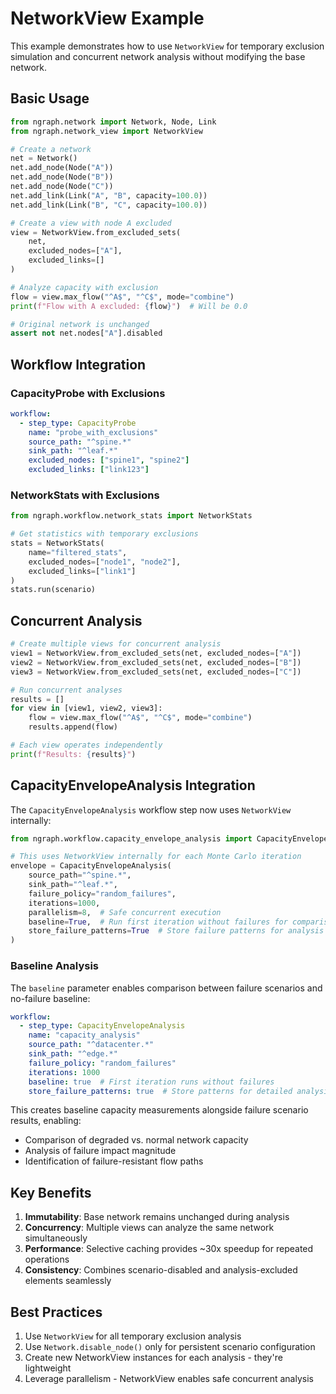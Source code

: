 # NetworkView Example

This example demonstrates how to use `NetworkView` for temporary exclusion simulation and concurrent network analysis without modifying the base network.

## Basic Usage

```python
from ngraph.network import Network, Node, Link
from ngraph.network_view import NetworkView

# Create a network
net = Network()
net.add_node(Node("A"))
net.add_node(Node("B"))
net.add_node(Node("C"))
net.add_link(Link("A", "B", capacity=100.0))
net.add_link(Link("B", "C", capacity=100.0))

# Create a view with node A excluded
view = NetworkView.from_excluded_sets(
    net,
    excluded_nodes=["A"],
    excluded_links=[]
)

# Analyze capacity with exclusion
flow = view.max_flow("^A$", "^C$", mode="combine")
print(f"Flow with A excluded: {flow}")  # Will be 0.0

# Original network is unchanged
assert not net.nodes["A"].disabled
```

## Workflow Integration

### CapacityProbe with Exclusions

```yaml
workflow:
  - step_type: CapacityProbe
    name: "probe_with_exclusions"
    source_path: "^spine.*"
    sink_path: "^leaf.*"
    excluded_nodes: ["spine1", "spine2"]
    excluded_links: ["link123"]
```

### NetworkStats with Exclusions

```python
from ngraph.workflow.network_stats import NetworkStats

# Get statistics with temporary exclusions
stats = NetworkStats(
    name="filtered_stats",
    excluded_nodes=["node1", "node2"],
    excluded_links=["link1"]
)
stats.run(scenario)
```

## Concurrent Analysis

```python
# Create multiple views for concurrent analysis
view1 = NetworkView.from_excluded_sets(net, excluded_nodes=["A"])
view2 = NetworkView.from_excluded_sets(net, excluded_nodes=["B"])
view3 = NetworkView.from_excluded_sets(net, excluded_nodes=["C"])

# Run concurrent analyses
results = []
for view in [view1, view2, view3]:
    flow = view.max_flow("^A$", "^C$", mode="combine")
    results.append(flow)

# Each view operates independently
print(f"Results: {results}")
```

## CapacityEnvelopeAnalysis Integration

The `CapacityEnvelopeAnalysis` workflow step now uses `NetworkView` internally:

```python
from ngraph.workflow.capacity_envelope_analysis import CapacityEnvelopeAnalysis

# This uses NetworkView internally for each Monte Carlo iteration
envelope = CapacityEnvelopeAnalysis(
    source_path="^spine.*",
    sink_path="^leaf.*",
    failure_policy="random_failures",
    iterations=1000,
    parallelism=8,  # Safe concurrent execution
    baseline=True,  # Run first iteration without failures for comparison
    store_failure_patterns=True  # Store failure patterns for analysis
)
```

### Baseline Analysis

The `baseline` parameter enables comparison between failure scenarios and no-failure baseline:

```yaml
workflow:
  - step_type: CapacityEnvelopeAnalysis
    name: "capacity_analysis"
    source_path: "^datacenter.*"
    sink_path: "^edge.*"
    failure_policy: "random_failures"
    iterations: 1000
    baseline: true  # First iteration runs without failures
    store_failure_patterns: true  # Store patterns for detailed analysis
```

This creates baseline capacity measurements alongside failure scenario results, enabling:
- Comparison of degraded vs. normal network capacity
- Analysis of failure impact magnitude
- Identification of failure-resistant flow paths

## Key Benefits

1. **Immutability**: Base network remains unchanged during analysis
2. **Concurrency**: Multiple views can analyze the same network simultaneously
3. **Performance**: Selective caching provides ~30x speedup for repeated operations
4. **Consistency**: Combines scenario-disabled and analysis-excluded elements seamlessly

## Best Practices

1. Use `NetworkView` for all temporary exclusion analysis
2. Use `Network.disable_node()` only for persistent scenario configuration
3. Create new NetworkView instances for each analysis - they're lightweight
4. Leverage parallelism - NetworkView enables safe concurrent analysis
